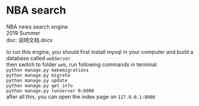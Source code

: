 # NBA search
NBA news search engine   
2019 Summer   
doc: 说明文档.docx

to run this engine, you should first install mysql in your computer and build a database called `webServer`      
then switch to folder `web`, run following commands in terminal:  
`python manage.py makemigrations`  
`python manage.py migrate`  
`python manage.py update`  
`python manage.py get_info`  
`python manage.py runserver 0:8000`  
after all this, you can open the index page on `127.0.0.1:8000`
